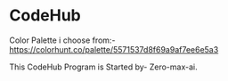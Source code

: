 # CodeHub

Color Palette i choose from:- https://colorhunt.co/palette/5571537d8f69a9af7ee6e5a3

This CodeHub Program is Started by- Zero-max-ai.
